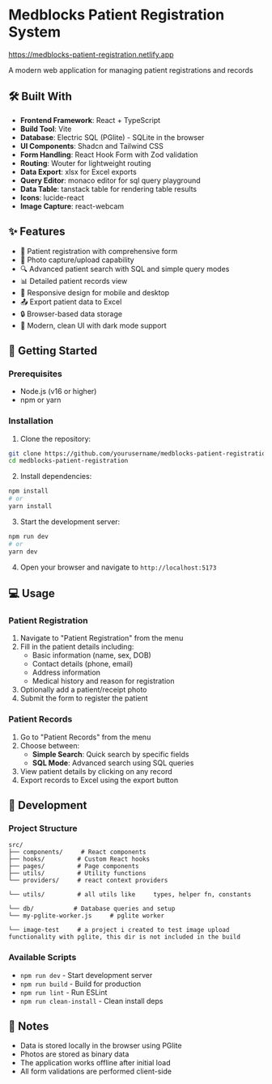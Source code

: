 # Medblocks Patient Registration System

https://medblocks-patient-registration.netlify.app

A modern web application for managing patient registrations and records

## 🛠️ Built With

- **Frontend Framework**: React + TypeScript
- **Build Tool**: Vite
- **Database**: Electric SQL (PGlite) - SQLite in the browser
- **UI Components**: Shadcn and Tailwind CSS
- **Form Handling**: React Hook Form with Zod validation
- **Routing**: Wouter for lightweight routing
- **Data Export**: xlsx for Excel exports
- **Query Editor**: monaco editor for sql query playground
- **Data Table**: tanstack table for rendering table results
- **Icons**: lucide-react
- **Image Capture**: react-webcam

## ✨ Features

- 📝 Patient registration with comprehensive form
- 📸 Photo capture/upload capability
- 🔍 Advanced patient search with SQL and simple query modes
- 📊 Detailed patient records view
- 📱 Responsive design for mobile and desktop
- 📤 Export patient data to Excel
- 🔒 Browser-based data storage
- 🎨 Modern, clean UI with dark mode support

## 🚀 Getting Started

### Prerequisites

- Node.js (v16 or higher)
- npm or yarn

### Installation

1. Clone the repository:

```bash
git clone https://github.com/yourusername/medblocks-patient-registration.git
cd medblocks-patient-registration
```

2. Install dependencies:

```bash
npm install
# or
yarn install
```

3. Start the development server:

```bash
npm run dev
# or
yarn dev
```

4. Open your browser and navigate to `http://localhost:5173`

## 💻 Usage

### Patient Registration

1. Navigate to "Patient Registration" from the menu
2. Fill in the patient details including:
   - Basic information (name, sex, DOB)
   - Contact details (phone, email)
   - Address information
   - Medical history and reason for registration
3. Optionally add a patient/receipt photo
4. Submit the form to register the patient

### Patient Records

1. Go to "Patient Records" from the menu
2. Choose between:
   - **Simple Search**: Quick search by specific fields
   - **SQL Mode**: Advanced search using SQL queries
3. View patient details by clicking on any record
4. Export records to Excel using the export button

## 🔧 Development

### Project Structure

```
src/
├── components/     # React components
├── hooks/         # Custom React hooks
├── pages/         # Page components
├── utils/         # Utility functions
└── providers/     # react context providers

└── utils/         # all utils like     types, helper fn, constants

└── db/           # Database queries and setup
└── my-pglite-worker.js     # pglite worker

└── image-test     # a project i created to test image upload functionality with pglite, this dir is not included in the build
```

### Available Scripts

- `npm run dev` - Start development server
- `npm run build` - Build for production
- `npm run lint` - Run ESLint
- `npm run clean-install` - Clean install deps

## 📝 Notes

- Data is stored locally in the browser using PGlite
- Photos are stored as binary data
- The application works offline after initial load
- All form validations are performed client-side
